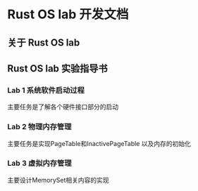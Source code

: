 # Rust OS lab 开发文档
## 关于 Rust OS lab

## Rust OS lab 实验指导书

### Lab 1 系统软件启动过程

主要任务是了解各个硬件接口部分的启动

### Lab 2 物理内存管理

主要任务是实现PageTable和InactivePageTable 以及内存的初始化

### Lab 3 虚拟内存管理

主要设计MemorySet相关内容的实现